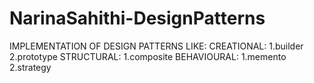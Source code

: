 # NarinaSahithi-DesignPatterns
IMPLEMENTATION OF DESIGN PATTERNS LIKE:
CREATIONAL:
1.builder
2.prototype
STRUCTURAL:
1.composite
BEHAVIOURAL:
1.memento
2.strategy
